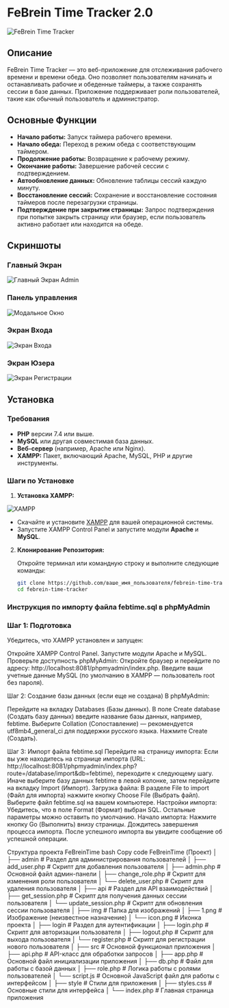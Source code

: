 # FeBrein Time Tracker 2.0

![FeBrein Time Tracker](screen/icon.png)

## Описание

FeBrein Time Tracker — это веб-приложение для отслеживания рабочего времени и времени обеда. Оно позволяет пользователям начинать и останавливать рабочие и обеденные таймеры, а также сохранять сессии в базе данных. Приложение поддерживает роли пользователей, такие как обычный пользователь и администратор.

## Основные Функции

- **Начало работы:** Запуск таймера рабочего времени.
- **Начало обеда:** Переход в режим обеда с соответствующим таймером.
- **Продолжение работы:** Возвращение к рабочему режиму.
- **Окончание работы:** Завершение рабочей сессии с подтверждением.
- **Автообновление данных:** Обновление таблицы сессий каждую минуту.
- **Восстановление сессий:** Сохранение и восстановление состояния таймеров после перезагрузки страницы.
- **Подтверждение при закрытии страницы:** Запрос подтверждения при попытке закрыть страницу или браузер, если пользователь активно работает или находится на обеде.

## Скриншоты

### **Главный Экран**

![Главный Экран Admin](screen/Screenshot_1.png)

### **Панель управления**

![Модальное Окно](screen/Screenshot_2.png)

### **Экран Входа**

![Экран Входа](screen/Screenshot_3.png)

### **Экран Юзера**

![Экран Регистрации](screen/Screenshot_4.png)


## Установка

### **Требования**

- **PHP** версии 7.4 или выше.
- **MySQL** или другая совместимая база данных.
- **Веб-сервер** (например, Apache или Nginx).
- **XAMPP:** Пакет, включающий Apache, MySQL, PHP и другие инструменты.

### **Шаги по Установке**

1. **Установка XAMPP:**

![XAMPP](screen/Screenshot_5.png)

   - Скачайте и установите [XAMPP](https://www.apachefriends.org/index.html) для вашей операционной системы.
   - Запустите XAMPP Control Panel и запустите модули **Apache** и **MySQL**.

2. **Клонирование Репозитория:**

   Откройте терминал или командную строку и выполните следующие команды:

   ```bash
   git clone https://github.com/ваше_имя_пользователя/febrein-time-tracker.git
   cd febrein-time-tracker
### **Инструкция по импорту файла febtime.sql в phpMyAdmin**

### Шаг 1: Подготовка

Убедитесь, что XAMPP установлен и запущен:

Откройте XAMPP Control Panel.
Запустите модули Apache и MySQL.
Проверьте доступность phpMyAdmin:
Откройте браузер и перейдите по адресу: http://localhost:8081/phpmyadmin/index.php.
Введите ваши учетные данные MySQL (по умолчанию в XAMPP — пользователь root без пароля).

Шаг 2: Создание базы данных (если еще не создана)
В phpMyAdmin:

Перейдите на вкладку Databases (Базы данных).
В поле Create database (Создать базу данных) введите название базы данных, например, febtime.
Выберите Collation (Сопоставление) — рекомендуется utf8mb4_general_ci для поддержки русского языка.
Нажмите Create (Создать).

Шаг 3: Импорт файла febtime.sql
Перейдите на страницу импорта:
Если вы уже находитесь на странице импорта (URL: http://localhost:8081/phpmyadmin/index.php?route=/database/import&db=febtime), переходите к следующему шагу.
Иначе выберите базу данных febtime в левой колонке, затем перейдите на вкладку Import (Импорт).
Загрузка файла:
В разделе File to import (Файл для импорта) нажмите кнопку Choose File (Выбрать файл).
Выберите файл febtime.sql на вашем компьютере.
Настройки импорта:
Убедитесь, что в поле Format (Формат) выбран SQL.
Остальные параметры можно оставить по умолчанию.
Начало импорта:
Нажмите кнопку Go (Выполнить) внизу страницы.
Дождитесь завершения процесса импорта. После успешного импорта вы увидите сообщение об успешной операции.


Структура проекта FeBreinTime
bash
Copy code
FeBreinTime (Проект)
│
├── admin               # Раздел для администрирования пользователей
│   ├── add_user.php          # Скрипт для добавления пользователя
│   ├── admin.php             # Основной файл админ-панели
│   ├── change_role.php       # Скрипт для изменения роли пользователя
│   └── delete_user.php       # Скрипт для удаления пользователя
│
├── api                 # Раздел для API взаимодействий
│   ├── get_session.php       # Скрипт для получения данных сессии пользователя
│   └── update_session.php    # Скрипт для обновления сессии пользователя
│
├── img                 # Папка для изображений
│   ├── 1.png                # Изображение (неизвестное назначение)
│   └── icon.png             # Иконка проекта
│
├── login               # Раздел для аутентификации
│   ├── login.php            # Скрипт для авторизации пользователя
│   ├── logout.php           # Скрипт для выхода пользователя
│   └── register.php         # Скрипт для регистрации нового пользователя
│
├── src                 # Основной функционал приложения
│   ├── api.php              # API-класс для обработки запросов
│   ├── app.php              # Основной файл инициализации приложения
│   ├── db.php               # Файл для работы с базой данных
│   ├── role.php             # Логика работы с ролями пользователей
│   └── script.js            # Основной JavaScript файл для работы с интерфейсом
│
├── style               # Стили для приложения
│   ├── styles.css          # Основные стили для интерфейса
│
└── index.php           # Главная страница приложения
